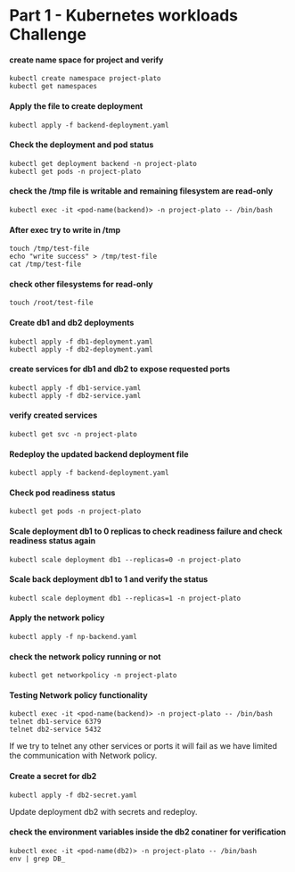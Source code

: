 # Part 1 - Kubernetes workloads Challenge

#### create name space for project and verify       
```
kubectl create namespace project-plato
kubectl get namespaces
```

#### Apply the file to create deployment       
`kubectl apply -f backend-deployment.yaml`

#### Check the deployment and pod status       

```
kubectl get deployment backend -n project-plato
kubectl get pods -n project-plato
```

#### check the /tmp file is writable and remaining filesystem are read-only        
`kubectl exec -it <pod-name(backend)> -n project-plato -- /bin/bash`

#### After exec try to write in /tmp      

```
touch /tmp/test-file
echo "write success" > /tmp/test-file
cat /tmp/test-file
```

#### check other filesystems for read-only        
`touch /root/test-file`

#### Create db1 and db2 deployments        

```
kubectl apply -f db1-deployment.yaml
kubectl apply -f db2-deployment.yaml
```

#### create services for db1 and db2 to expose requested ports        

```
kubectl apply -f db1-service.yaml
kubectl apply -f db2-service.yaml
```
#### verify created services      

`kubectl get svc -n project-plato`

#### Redeploy the updated backend deployment file      
`kubectl apply -f backend-deployment.yaml`

#### Check pod readiness status        
`kubectl get pods -n project-plato`

#### Scale deployment db1 to 0 replicas to check readiness failure and check readiness status again      
`kubectl scale deployment db1 --replicas=0 -n project-plato`

#### Scale back deployment db1 to 1 and verify the status       
`kubectl scale deployment db1 --replicas=1 -n project-plato`

#### Apply the network policy       
`kubectl apply -f np-backend.yaml`

#### check the network policy running or not        
`kubectl get networkpolicy -n project-plato`

#### Testing Network policy functionality      
```
kubectl exec -it <pod-name(backend)> -n project-plato -- /bin/bash
telnet db1-service 6379
telnet db2-service 5432
```
If we try to telnet any other services or ports it will fail as we have limited the communication with Network policy.

#### Create a secret for db2       
`kubectl apply -f db2-secret.yaml`

Update deployment db2 with secrets and redeploy.     

#### check the environment variables inside the db2 conatiner for verification     
```
kubectl exec -it <pod-name(db2)> -n project-plato -- /bin/bash
env | grep DB_
```
